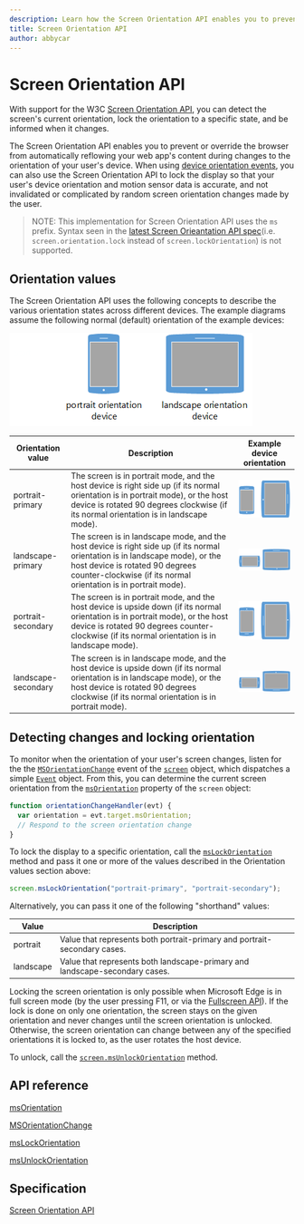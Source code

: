 ```yaml
---
description: Learn how the Screen Orientation API enables you to prevent or override the browser from automatically reflowing your web app’s content during changes to the orientation of your user’s device.
title: Screen Orientation API
author: abbycar
---
```


# Screen Orientation API


With support for the W3C [Screen Orientation API](https://www.w3.org/TR/2014/WD-screen-orientation-20140220/), you can detect the screen's current orientation, lock the orientation to a specific state, and be informed when it changes.

The Screen Orientation API enables you to prevent or override the browser from automatically reflowing your web app's content during changes to the orientation of your user's device. When using [device orientation events](../device-orientation-and-motion-events/), you can also use the Screen Orientation API to lock the display so that your user's device orientation and motion sensor data is accurate, and not invalidated or complicated by random screen orientation changes made by the user.

> NOTE: This implementation for Screen Orientation API uses the `ms` prefix. Syntax seen in the [latest Screen Orieantation API spec](https://www.w3.org/TR/screen-orientation/)(i.e. `screen.orientation.lock` instead of `screen.lockOrientation`) is not supported.

## Orientation values

The Screen Orientation API uses the following concepts to describe the various orientation states across different devices. The example diagrams assume the following normal (default) orientation of the example devices:

![Diagram of a mobile (portrait orientation) device and a tablet (landscape orientation) device. ](../media/screen_orientation_reference.png)

| Orientation value       | Description                                                                                                                                                                                                                         | Example device orientation                                                                                                       |
|-------------------------|-------------------------------------------------------------------------------------------------------------------------------------------------------------------------------------------------------------------------------------|----------------------------------------------------------------------------------------------------------------------------------|
| portrait-primary    | The screen is in portrait mode, and the host device is right side up (if its normal orientation is in portrait mode), or the host device is rotated 90 degrees clockwise (if its normal orientation is in landscape mode).          | ![Illustration of the mobile device and tablet device orientation in "portrait-primary" mode](../media/portrait-primary.png)       |
| landscape-primary   | The screen is in landscape mode, and the host device is right side up (if its normal orientation is in landscape mode), or the host device is rotated 90 degrees counter-clockwise (if its normal orientation is in portrait mode). | ![Illustration of the mobile device and tablet device orientation in "landscape-primary" mode](../media/landscape-primary.png)     |
| portrait-secondary  | The screen is in portrait mode, and the host device is upside down (if its normal orientation is in portrait mode), or the host device is rotated 90 degrees counter-clockwise (if its normal orientation is in landscape mode).    | ![Illustration of the mobile device and tablet device orientation in "portrait-secondary" mode](../media/portrait-secondary.png)   |
| landscape-secondary | The screen is in landscape mode, and the host device is upside down (if its normal orientation is in landscape mode), or the host device is rotated 90 degrees clockwise (if its normal orientation is in portrait mode).           | ![Illustration of the mobile device and tablet device orientation in "landscape-secondary" mode](../media/landscape-secondary.png) |


## Detecting changes and locking orientation

To monitor when the orientation of your user's screen changes, listen for the the [`MSOrientationChange`](https://msdn.microsoft.com/library/Dn342936) event of the [`screen`](https://msdn.microsoft.com/library/ms535868) object, which dispatches a simple [`Event`](https://msdn.microsoft.com/library/Ff974340) object. From this, you can determine the current screen orientation from the [`msOrientation`](https://msdn.microsoft.com/library/Dn342934) property of the `screen` object:

```javascript
function orientationChangeHandler(evt) {
  var orientation = evt.target.msOrientation;
  // Respond to the screen orientation change
}
```

To lock the display to a specific orientation, call the [`msLockOrientation`](https://msdn.microsoft.com/library/Dn342933) method and pass it one or more of the values described in the Orientation values section above:

```javascript
screen.msLockOrientation("portrait-primary", "portrait-secondary"); 
```

Alternatively, you can pass it one of the following "shorthand" values:

| Value | Description |
|-------------|-----------------------------------------------------------------------------|
| portrait | Value that represents both portrait-primary and portrait-secondary cases. |
| landscape | Value that represents both landscape-primary and landscape-secondary cases. |


Locking the screen orientation is only possible when Microsoft Edge is in full screen mode (by the user pressing F11, or via the [Fullscreen API](../fullscreen-API)).
If the lock is done on only one orientation, the screen stays on the given orientation and never changes until the screen orientation is unlocked. Otherwise, the screen orientation can change between any of the specified orientations it is locked to, as the user rotates the host device.

To unlock, call the [`screen.msUnlockOrientation`](https://msdn.microsoft.com/library/Dn342935) method.



## API reference

[msOrientation](https://msdn.microsoft.com/library/Dn342934)

[MSOrientationChange](https://msdn.microsoft.com/library/Dn342936)

[msLockOrientation](https://msdn.microsoft.com/library/Dn342933)

[msUnlockOrientation](https://msdn.microsoft.com/library/Dn342935)

## Specification

[Screen Orientation API](https://www.w3.org/TR/2014/WD-screen-orientation-20140220/)


